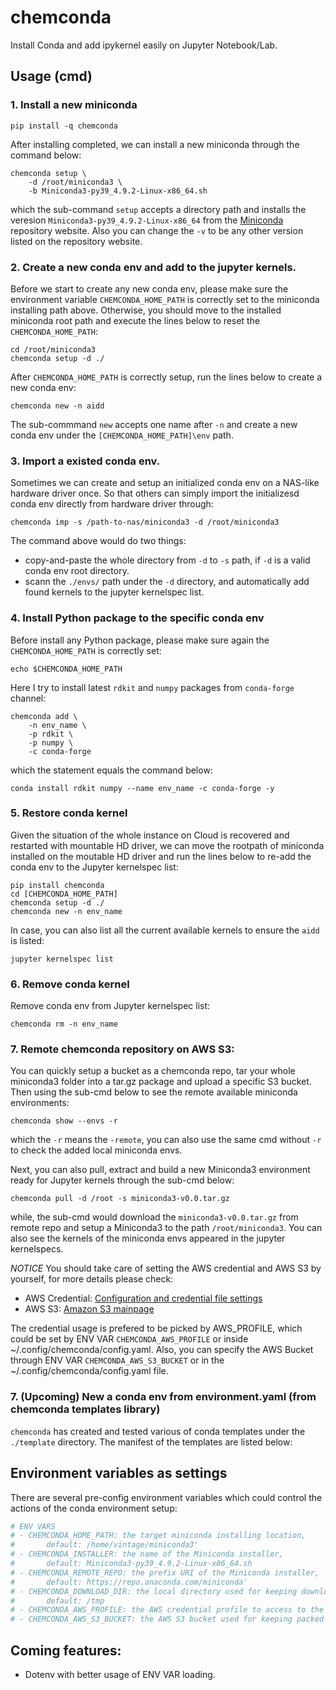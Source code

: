 # chemconda
Install Conda and add ipykernel easily on Jupyter Notebook/Lab.

## Usage (cmd)

### 1. Install a new miniconda

```shell
pip install -q chemconda
```

After installing completed, we can install a new miniconda through the command below:

```shell
chemconda setup \
    -d /root/miniconda3 \
    -b Miniconda3-py39_4.9.2-Linux-x86_64.sh
```

which the sub-command `setup` accepts a directory path and installs the veresion `Miniconda3-py39_4.9.2-Linux-x86_64` from the [Miniconda](https://repo.anaconda.com/miniconda/) repository website. Also you can change the `-v` to be any other version listed on the repository website.

### 2. Create a new conda env and add to the jupyter kernels.

Before we start to create any new conda env, please make sure the environment variable `CHEMCONDA_HOME_PATH` is correctly set to the miniconda installing path above. Otherwise, you should move to the installed miniconda root path and execute the lines below to reset the `CHEMCONDA_HOME_PATH`:

```shell
cd /root/miniconda3
chemconda setup -d ./
```

After `CHEMCONDA_HOME_PATH` is correctly setup, run the lines below to create a new conda env:

```shell
chemconda new -n aidd
```

The sub-commmand `new` accepts one name after `-n` and create a new conda env under the `[CHEMCONDA_HOME_PATH]\env` path.

### 3. Import a existed conda env.

Sometimes we can create and setup an initialized conda env on a NAS-like hardware driver once. So that others can simply import the initializesd conda env directly from hardware driver through:

```shell
chemconda imp -s /path-to-nas/miniconda3 -d /root/miniconda3
```

The command above would do two things:
- copy-and-paste the whole directory from `-d` to `-s` path, if `-d` is a valid conda env root directory.
- scann the `./envs/` path under the `-d` directory, and automatically add found kernels to the jupyter kernelspec list.

### 4. Install Python package to the specific conda env

Before install any Python package, please make sure again the `CHEMCONDA_HOME_PATH` is correctly set:

```shell
echo $CHEMCONDA_HOME_PATH
```

Here I try to install latest `rdkit` and `numpy` packages from `conda-forge` channel:

```shell
chemconda add \
    -n env_name \
    -p rdkit \
    -p numpy \
    -c conda-forge
```

which the statement equals the command below:

```shell
conda install rdkit numpy --name env_name -c conda-forge -y
```

### 5. Restore conda kernel

Given the situation of the whole instance on Cloud is recovered and restarted with mountable HD driver, we can move the rootpath of miniconda installed on the moutable HD driver and run the lines below to re-add the conda env to the Jupyter kernelspec list:

```shell
pip install chemconda
cd [CHEMCONDA_HOME_PATH]
chemconda setup -d ./
chemconda new -n env_name
```

In case, you can also list all the current available kernels to ensure the `aidd` is listed:

```
jupyter kernelspec list
```

### 6. Remove conda kernel

Remove conda env from Jupyter kernelspec list:

```shell
chemconda rm -n env_name
```

### 7. Remote chemconda repository on AWS S3:

You can quickly setup a bucket as a chemconda repo, tar your whole miniconda3 folder into a tar.gz package and upload a specific S3 bucket. Then using the sub-cmd below to see the remote available miniconda environments:

```shell
chemconda show --envs -r
```
which the `-r` means the `-remote`, you can also use the same cmd without `-r` to check the added local miniconda envs.

Next, you can also pull, extract and build a new Miniconda3 environment ready for Jupyter kernels through the sub-cmd below:

```shell
chemconda pull -d /root -s miniconda3-v0.0.tar.gz
```

while, the sub-cmd would download the `miniconda3-v0.0.tar.gz` from remote repo and setup a Miniconda3 to the path `/root/miniconda3`. You can also see the kernels of the miniconda envs appeared in the jupyter kernelspecs.

*NOTICE*
You should take care of setting the AWS credential and AWS S3 by yourself, for more details please check:
- AWS Credential: [Configuration and credential file settings](https://docs.aws.amazon.com/cli/latest/userguide/cli-configure-files.html)
- AWS S3: [Amazon S3 mainpage](https://aws.amazon.com/s3/)

The credential usage is prefered to be picked by AWS_PROFILE, which could be set by ENV VAR `CHEMCONDA_AWS_PROFILE` or inside ~/.config/chemconda/config.yaml. Also, you can specify the AWS Bucket through ENV VAR `CHEMCONDA_AWS_S3_BUCKET` or in the ~/.config/chemconda/config.yaml file.

### 7. (Upcoming) New a conda env from environment.yaml (from chemconda templates library)

`chemconda` has created and tested various of conda templates under the `./template` directory. The manifest of the templates are listed below:

## Environment variables as settings

There are several pre-config environment variables which could control the actions of the conda environment setup:

```python
# ENV VARS
# - CHEMCONDA_HOME_PATH: the target miniconda installing location, 
#       default: /home/vintage/miniconda3'
# - CHEMCONDA_INSTALLER: the name of the Miniconda installer,
#       default: Miniconda3-py39_4.9.2-Linux-x86_64.sh
# - CHEMCONDA_REMOTE_REPO: the prefix URI of the Miniconda installer,
#       default: https://repo.anaconda.com/miniconda'
# - CHEMCONDA_DOWNLOAD_DIR: the local directory used for keeping downloading installer,
#       default: /tmp
# - CHEMCONDA_AWS_PROFILE: the AWS credential profile to access to the remote repository on AWS S3.
# - CHEMCONDA_AWS_S3_BUCKET: the AWS S3 bucket used for keeping packed Miniconda3 as a remote repo.
```

## Coming features:
- Dotenv with better usage of ENV VAR loading.